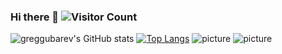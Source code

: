 ### Hi there 👋 ![Visitor Count](https://profile-counter.glitch.me/greggubarev/count.svg)
![greggubarev's GitHub stats](https://github-readme-stats.vercel.app/api?username=greggubarev&show_icons=true&theme=radical)
[![Top Langs](https://github-readme-stats.vercel.app/api/top-langs/?username=greggubarev&layout=compact)](https://github.com/greggubarev/github-readme-stats)
![picture](https://media.giphy.com/media/3o6gaUWK6ekJEOjdcs/giphy.gif)
![picture](https://https://media.giphy.com/media/l0MYGwNvk4JrduPyU/giphy.gif)

<!--
**greggubarev/greggubarev** is a ✨ _special_ ✨ repository because its `README.md` (this file) appears on your GitHub profile.

Here are some ideas to get you started:

- 🔭 I’m currently working on ...
- 🌱 I’m currently learning ...
- 👯 I’m looking to collaborate on ...
- 🤔 I’m looking for help with ...
- 💬 Ask me about ...
- 📫 How to reach me: ...
- 😄 Pronouns: ...
- ⚡ Fun fact: ...
-->
